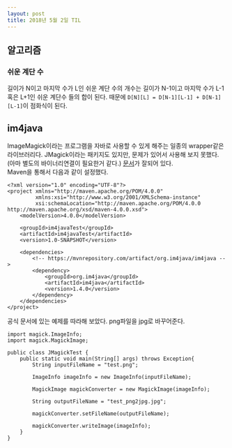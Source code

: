 ```yaml
---
layout: post
title: 2018년 5월 2일 TIL
---
```


## 알고리즘

### 쉬운 계단 수
길이가 N이고 마지막 수가 L인 쉬운 계단 수의 개수는 길이가 N-1이고 마지막 수가 L-1혹은 L+1인 쉬운 계단수 들의 합이 된다. 때문에 `D[N][L] = D[N-1][L-1] + D[N-1][L-1]`이 점화식이 된다.

## im4java
ImageMagick이라는 프로그램을 자바로 사용할 수 있게 해주는 일종의 wrapper같은 라이브러리다. JMagick이라는 패키지도 있지만, 문제가 있어서 사용해 보지 못했다.(아마 별도의 바이너리연결이 필요한거 같다.)  [문서](http://im4java.sourceforge.net/)가 잘되어 있다.  
Maven을 통해서 다음과 같이 설정했다.
```
<?xml version="1.0" encoding="UTF-8"?>
<project xmlns="http://maven.apache.org/POM/4.0.0"
         xmlns:xsi="http://www.w3.org/2001/XMLSchema-instance"
         xsi:schemaLocation="http://maven.apache.org/POM/4.0.0 http://maven.apache.org/xsd/maven-4.0.0.xsd">
    <modelVersion>4.0.0</modelVersion>

    <groupId>im4javaTest</groupId>
    <artifactId>im4javaTest</artifactId>
    <version>1.0-SNAPSHOT</version>

    <dependencies>
        <!-- https://mvnrepository.com/artifact/org.im4java/im4java -->
        <dependency>
            <groupId>org.im4java</groupId>
            <artifactId>im4java</artifactId>
            <version>1.4.0</version>
        </dependency>
    </dependencies>
</project>
```

공식 문서에 있는 예제를 따라해 보았다. png파일을 jpg로 바꾸어준다.
```
import magick.ImageInfo;
import magick.MagickImage;

public class JMagickTest {
    public static void main(String[] args) throws Exception{
        String inputFileName = "test.png";

        ImageInfo imageInfo = new ImageInfo(inputFileName);

        MagickImage magickConverter = new MagickImage(imageInfo);

        String outputFileName = "test_png2jpg.jpg";

        magickConverter.setFileName(outputFileName);

        magickConverter.writeImage(imageInfo);
    }
}
```